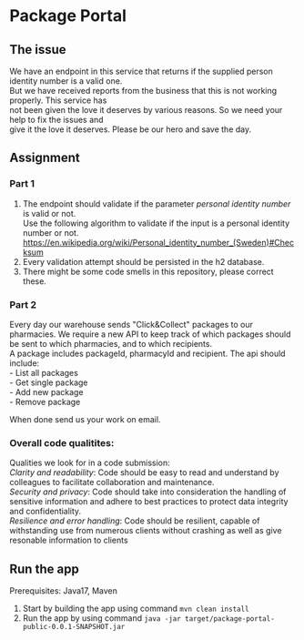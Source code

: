 # Package Portal

## The issue
We have an endpoint in this service that returns if the supplied person identity number is a valid one.   
But we have received reports from the business that this is not working properly. This service has  
not been given the love it deserves by various reasons. So we need your help to fix the issues and  
give it the love it deserves. Please be our hero and save the day. 

## Assignment
### Part 1
1. The endpoint should validate if the parameter _personal identity number_ is valid or not.  
Use the following algorithm to validate if the input is a personal identity number or not.  
https://en.wikipedia.org/wiki/Personal_identity_number_(Sweden)#Checksum  
2. Every validation attempt should be persisted in the h2 database.  
3. There might be some code smells in this repository, please correct these.

### Part 2
Every day our warehouse sends "Click&Collect" packages to our pharmacies.
We require a new API to keep track of which packages should be sent to which pharmacies, and to which recipients. <br/>
A package includes packageId, pharmacyId and recipient. The api should include: <br/>
    - List all packages <br/>
    - Get single package <br/>
    - Add new package <br/>
    - Remove package <br/>

When done send us your work on email. <br/>

### Overall code qualitites: 
Qualities we look for in a code submission: <br/> 
_Clarity and readability_: Code should be easy to read and understand by colleagues to facilitate collaboration and maintenance. <br/>
_Security and privacy_: Code should take into consideration the handling of sensitive information and adhere to best practices to protect data integrity and confidentiality. <br/>
_Resilience and error handling_: Code should be resilient, capable of withstanding use from numerous clients without crashing as well as give resonable information to clients <br/>

## Run the app

Prerequisites: Java17, Maven

1. Start by building the app using command ```mvn clean install```
2. Run the app by using command ```java -jar target/package-portal-public-0.0.1-SNAPSHOT.jar```


